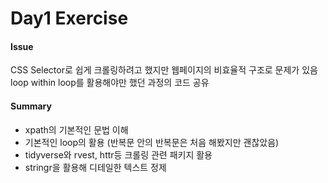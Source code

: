 Day1 Exercise
================

#### Issue

CSS Selector로 쉽게 크롤링하려고 했지만 웹페이지의 비효율적 구조로 문제가 있음
loop within loop를 활용해야만 했던 과정의 코드 공유

#### Summary

-   xpath의 기본적인 문법 이해
-   기본적인 loop의 활용 (반복문 안의 반복문은 처음 해봤지만 괜찮았음)
-   tidyverse와 rvest, httr등 크롤링 관련 패키지 활용
-   stringr을 활용해 디테일한 텍스트 정제
